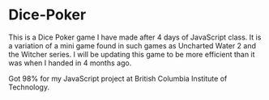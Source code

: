 # Dice-Poker
This is a Dice Poker game I have made after 4 days of JavaScript class.
It is a variation of a mini game found in such games as Uncharted Water 2 and the Witcher series.
I will be updating this game to be more efficient than it was when I handed in 4 months ago.

Got 98% for my JavaScript project at British Columbia Institute of Technology.
